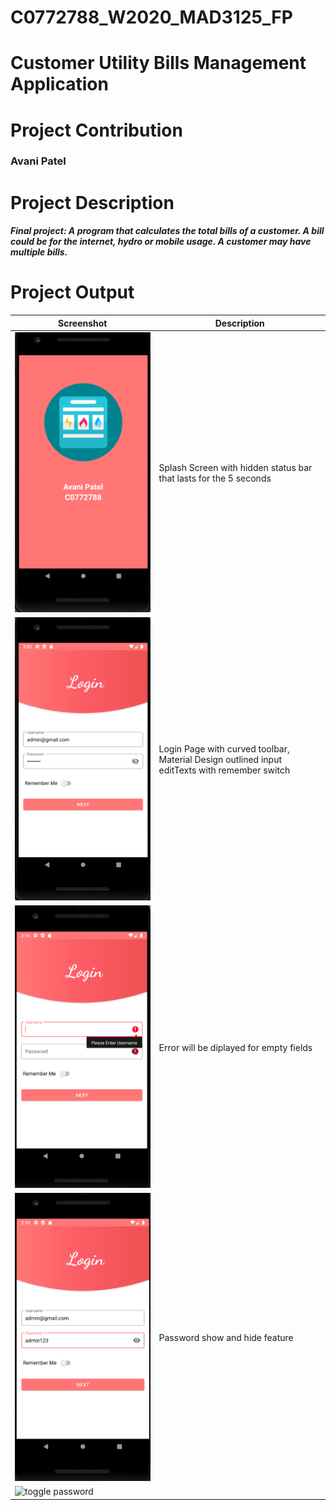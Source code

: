 # C0772788_W2020_MAD3125_FP
# Customer Utility Bills Management Application
# Project Contribution
### Avani Patel
# Project Description
##### Final project: A program that calculates the total bills of a customer. A bill could be for the internet, hydro or mobile usage. A customer may have multiple bills.

# Project Output

| Screenshot | Description |
| --------------- | --------------- | 
| ![splash screen](https://github.com/avanipatel9/C0772788_W2020_MAD3125_FP/blob/master/Screenshots/splash_screen.png) | Splash Screen with hidden status bar that lasts for the 5 seconds|
| ![login page](https://github.com/avanipatel9/C0772788_W2020_MAD3125_FP/blob/master/Screenshots/after_logout.png) | Login Page with curved toolbar, Material Design outlined input editTexts with remember switch|
| ![empty field login](https://github.com/avanipatel9/C0772788_W2020_MAD3125_FP/blob/master/Screenshots/empty_fields_validation.png) | Error will be diplayed for empty fields |
|![toggle password](https://github.com/avanipatel9/C0772788_W2020_MAD3125_FP/blob/master/Screenshots/toggle_password.png)| Password show and hide feature|
|![toggle password]()||
